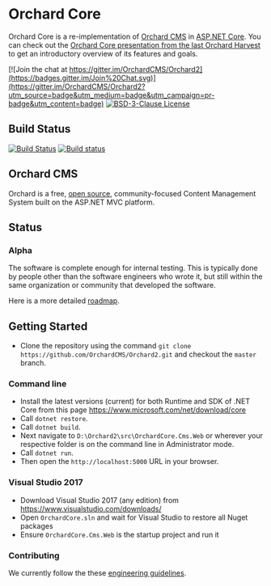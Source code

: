 # Orchard Core 

Orchard Core is a re-implementation of [Orchard CMS](https://github.com/OrchardCMS/Orchard) in [ASP.NET Core](http://www.asp.net/vnext). You can check out the [Orchard Core presentation from the last Orchard Harvest](https://www.youtube.com/watch?v=TK6a_HfD0O8) to get an introductory overview of its features and goals.

[![Join the chat at https://gitter.im/OrchardCMS/Orchard2](https://badges.gitter.im/Join%20Chat.svg)](https://gitter.im/OrchardCMS/Orchard2?utm_source=badge&utm_medium=badge&utm_campaign=pr-badge&utm_content=badge)
[![BSD-3-Clause License](https://img.shields.io/badge/license-BSD--3--Clause-blue.svg)](LICENSE.txt)

## Build Status

[![Build Status](https://img.shields.io/travis/OrchardCMS/Orchard2.svg?label=travis-ci&branch=master&style=flat-square)](https://travis-ci.org/OrchardCMS/Orchard2/branches)
[![Build status](https://img.shields.io/appveyor/ci/alexbocharov/orchard2/master.svg?label=appveyor&style=flat-square)](https://ci.appveyor.com/project/alexbocharov/orchard2/branch/master)

## Orchard CMS

Orchard is a free, [open source](https://github.com/OrchardCMS/Orchard), community-focused Content Management System built on the ASP.NET MVC platform.

## Status

### Alpha

The software is complete enough for internal testing. This is typically done by people other than the software engineers who wrote it, but still within the same organization or community that developed the software. 

Here is a more detailed [roadmap](https://github.com/OrchardCMS/Orchard2/wiki/Roadmap).

## Getting Started

- Clone the repository using the command `git clone https://github.com/OrchardCMS/Orchard2.git` and checkout the `master` branch. 

### Command line

- Install the latest versions (current) for both Runtime and SDK of .NET Core from this page https://www.microsoft.com/net/download/core
- Call `dotnet restore`.
- Call `dotnet build`.
- Next navigate to `D:\Orchard2\src\OrchardCore.Cms.Web` or wherever your respective folder is on the command line in Administrator mode.
- Call `dotnet run`.
- Then open the `http://localhost:5000` URL in your browser.

### Visual Studio 2017

- Download Visual Studio 2017 (any edition) from https://www.visualstudio.com/downloads/
- Open `OrchardCore.sln` and wait for Visual Studio to restore all Nuget packages
- Ensure `OrchardCore.Cms.Web` is the startup project and run it

### Contributing

We currently follow the these [engineering guidelines](https://github.com/OrchardCMS/Orchard2/wiki/Engineering-Guidelines).
